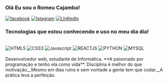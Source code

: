 
### Olá Eu sou o Romeu Cajamba!

[![facebook](https://img.shields.io/badge/Facebook-1877F2?style=for-the-badge&logo=facebook&logoColor=whit)](https://www.facebook.com/romeucajamba.cajamba)
[![Istagram](https://img.shields.io/badge/Instagram-E4405F?style=for-the-badge&logo=instagram&logoColor=white)](https://www.instagram.com/romeu_cajamba/)
[![LInKedIn](https://img.shields.io/badge/LinkedIn-0077B5?style=for-the-badge&logo=linkedin&logoColor=white)](https://www.LinKedIn.com/romeuCajamba/)


### Tecnologias que estou conhecendo e uso no meu dia dia!
<div style="display: inline_block"><br/>
<img alingn="center" alt="HTML5" src="https://img.shields.io/badge/HTML5-E34F26?style=for-the-badge&logo=html5&logoColor=white"/>
<img alingn="center" alt="CSS3" src="https://img.shields.io/badge/CSS-239120?&style=for-the-badge&logo=css3&logoColor=white"/>
<img alingn="center" alt="Javascript" src="https://img.shields.io/badge/JavaScript-F7DF1E?style=for-the-badge&logo=javascript&logoColor=black"/>
<img alingn="center" alt="REACTJS" src="https://img.shields.io/badge/React-20232A?style=for-the-badge&logo=react&logoColor=61DAFB"/>
<img alingn="center" alt="PYTHON" src="https://img.shields.io/badge/Python-3776AB?style=for-the-badge&logo=python&logoColor=white"/>
<img alingn="center" alt="MYSQL" src="https://img.shields.io/badge/MySQL-00000F?style=for-the-badge&logo=mysql&logoColor=white"/>
</div><br/>
 Desenvolvedor web, estudante de Informática. **A paixonado por programação e tenho ela como vida**. Disciplina é melhor do que motivação__Mesmo em dias ruíns e sem vontade a gente tem que codar__A prática leva a perfeição.

